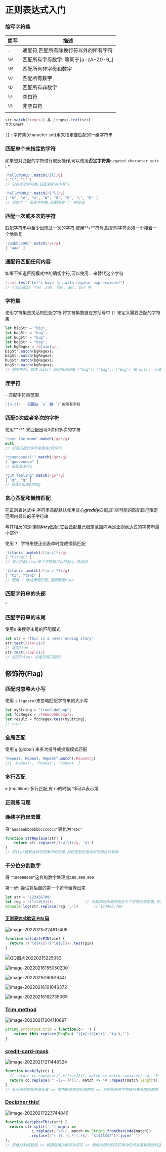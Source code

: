 # 正则表达式入门

### 简写字符集

| 简写 | 描述                                  |
| ---- | ------------------------------------- |
| `.`  | 通配符,匹配所有除换行符以外的所有字符 |
| `\w` | 匹配所有字母数字: 等同于[a-zA-Z0-9_]  |
| `\W` | 匹配所有非字母和数字                  |
| `\d` | 匹配所有数字                          |
| `\D` | 匹配所有非数字                        |
| `\s` | 空白符                                |
| `\S` | 非空白符                              |
|      |                                       |

``` js
str.match(/regex/) 与 /regex/.text(str)
互为反操作
```

`[]` : 字符集(character set)用来指定要匹配的一组字符串

### 匹配单个未指定的字符

如果想对匹配的字符进行取反操作,可以使用**否定字符集**`negated character sets` :  **`^`**

``` js
'helloWORLD'.match(/[l]/g)
[ "l", "l" ]
// 没有否定字符集,匹配到所有小写'l'

'helloWORLD'.match(/[^l]/g) 
[ "h", "e", "o", "W", "O", "R", "L", "D" ]
// 添加了 ^ 否定字符集,匹配所有'l' 的反选
```

### 匹配一次或多次的字符

匹配字符串中至少出现过一次的字符,使用**`+`**符号,匹配时字符必须一个接着一个地重复

``` js
'aaabbccABC'.match(/a+/g)
[ "aaa" ]
```

### 通配符匹配任何内容

如果不知道匹配模式中的确切字符,可以使用 `.` 来替代这个字符

``` js
/.un/.test("Let's have fun with regular expressions!")
// 可以匹配到 `run ,sun, fun, gun, bun`等
```

### 字符集

使用字符集更灵活的匹配字符,将字符集放置在方括号中 `[]` 来定义需要匹配的字符集

``` js
let bigStr = "big";
let bagStr = "bag";
let bugStr = "bug";
let bogStr = "bog";
let bgRegex = /b[aiu]g/;
bigStr.match(bgRegex);
bagStr.match(bgRegex);
bugStr.match(bgRegex);
bogStr.match(bgRegex);
// 顺序排列，四次 match 调用将返回值 ["big"]、["bag"]、["bug"] 和 null。 无法匹配到bog
```

### 连字符

`-` 匹配字符串范围

``` js
/[a-z]/ : 匹配从 `a` 到 `z`的所有字符
```



### 匹配0次或者多次的字符

使用**`*`** 来匹配出现0次和多次的字符

``` js
"over the moon".match(/go*/g)
null
// 没有匹配到字符串里有g的字符

"gooooooooal!".match(/go*/g)
[ "goooooooo" ]
// 匹配到多个o

"gut feeling".match(/go*/g)
[ "g", "g" ]
// 匹配o出现0次的g
```

### 贪心匹配和懒惰匹配

在正则表达式中,字符串匹配默认使用贪心***greddy***匹配,即:尽可能的匹配自己限定范围内最长的子字符串

与其相反的是:懒惰***lazy***匹配,它会匹配自己限定范围内满足正则表达式的字符串最小部分

使用 **`? `** 字符来使正则表单时变成懒惰匹配

``` js
'titanic'.match(/t[a-z]*i/g)
[ "titani" ]
// 贪心匹配:itan多个字符都可以匹配上,并返回

'titanic'.match(/t[a-z]*?i/g) 
[ "ti", "tani" ]
// 使用 ? 改成懒惰匹配,返回满足tiao
```

### 匹配字符串的头部

`^`

### 匹配字符串的末尾

使用`$`  来搜寻末尾的匹配模式

``` js
let str = "This is a never ending story"
str.test(/story$/)
// 返回true
str.test(/apple$/)
// 返回false: 末尾没有匹配到
```



## 修饰符(Flag)

### 匹配时忽略大小写

使用 `i` `(ignore)`来忽略匹配字符串的大小写

``` js
let myString = "freeCodeCamp";
let fccRegex = /FREECODECamp/i;
let result = fccRegex.test(myString);
// true
```

### 全局匹配

使用 `g` (global) 来多次搜寻或提取模式匹配

``` js
"Repeat, Repeat, Repeat".match(/Repeat/g)
//[ 'Repeat', 'Repeat', 'Repeat' ]
```

### 多行匹配

`m` (multiline) 多行匹配,有 m的时候 ^$可以表示第







### 正则练习题

### 连续字符串去重

将`"aaaaaabbbbbbbccccccc"`转化为`"abc"`

``` js
function strReplace(str) {
    return str.replace(/(\w)\1+/g, '$1')
}
// 用(\w)捕获连续字符串中的字母,对匹配到的连续字符串进行替换
```

### 千分位分割数字

将 `“100000000”`这样的数字处理成`100,000,000`

第一步: 尝试将后面的第一个逗号给弄出来

``` js
let str = '123456789'
let reg = /(?=\d{3}$)/				// 找到靠近末尾的临近三个字符的空位置,将空位置替换为 ','
console.log(str.replace(reg,','))		// 123456,789
```



#### [正则表达式验证 PIN 码](https://www.codewars.com/kata/55f8a9c06c018a0d6e000132/train/javascript)



![image-20220215224917408](http://i0.hdslb.com/bfs/album/8f2eb521ae98aa0c3e57bf23c3fd0244d4d269c3.png)

``` js
function validatePIN(pin) {
  return /(^\d{4}$)|(^\d{6}$)/.test(pin)
}
```

![QQ图片20220215225053](http://i0.hdslb.com/bfs/album/dacbb616490134c65835f4c8b8953942a41c1c91.png)



![image-20220216155050200](http://i0.hdslb.com/bfs/album/8983622ced77f21fa433c224cd23ce1996188c1c.png)

![image-20220216160916441](http://i0.hdslb.com/bfs/album/54dd1f3f72c357af3dbe867fd8de19b9effeeaab.png)

![image-20220216161046372](http://i0.hdslb.com/bfs/album/7ad39dde4bc05b9709b3b57c3c5c8be037a369cc.png)

![image-20220216162735069](http://i0.hdslb.com/bfs/album/9160cdd2b9f0373e4efc466b1db8c9f6114dd4e9.png)

### [Trim method](https://www.codewars.com/kata/5a0b33888ba914a5e40000b7/train/javascript)

![image-20220217204110697](http://i0.hdslb.com/bfs/album/2145bc727d9523756d86dfae5b10724230591d4d.png)

``` js
String.prototype.trim = function(c=' ') {
	return this.replace(RegExp(`^${c}+|${c}+$`,'ig'),'')
}
```

### [credit-card-mask](https://www.codewars.com/kata/credit-card-mask/train/javascript)

![image-20220217211448324](http://i0.hdslb.com/bfs/album/a2790f972650d4464c01f36def739b2e88548e01.png)

``` js
function maskify(cc) {
  // return cc.replace(/^.+(?=.{4})/, match => match.replace(/./g, '#'))
  return cc.replace(/^.+(?=.{4})/, match => '#'.repeat(match.length))
}
// 从头开始匹配任意长度 => 使用断言排除后面四位 => 对匹配到的字符进行等长度的替换
```

### [**Decipher this!**](https://www.codewars.com/kata/581e014b55f2c52bb00000f8/train/javascript)

![image-20220217223744849](http://i0.hdslb.com/bfs/album/1a413f895361471484a3a00b611d738c3b5663db.png)

``` js
function decipherThis(str) {
  return str.split(' ').map(i => 
			i.replace(/^\d+/, match => String.fromCharCode(match))
           .replace(/^(.)(.)(.*)(.)$/, '$1$4$3$2')).join(' ')
};
// 空格分割成数组 => 替换首尾的数字为字符 => 使用分组分割字符串为四份并重新组合后返回 => 拼接字符
```

